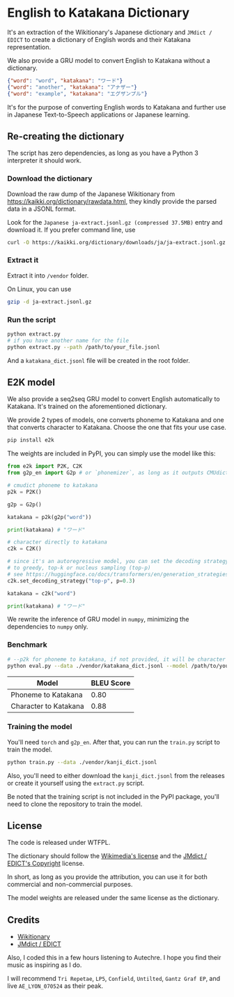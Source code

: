 # English to Katakana Dictionary

It's an extraction of the Wikitionary's Japanese dictionary and `JMdict / EDICT` to create a dictionary of English words and their Katakana representation.

We also provide a GRU model to convert English to Katakana without a dictionary.

```json
{"word": "word", "katakana": "ワード"}
{"word": "another", "katakana": "アナザー"}
{"word": "example", "katakana": "エグザンプル"}
```

It's for the purpose of converting English words to Katakana and further use in Japanese Text-to-Speech applications or Japanese learning.

## Re-creating the dictionary

The script has zero dependencies, as long as you have a Python 3 interpreter it should work.

### Download the dictionary

Download the raw dump of the Japanese Wikitionary from https://kaikki.org/dictionary/rawdata.html, they kindly provide the parsed data in a JSONL format.

Look for the `Japanese ja-extract.jsonl.gz (compressed 37.5MB)` entry and download it. If you prefer command line, use

```bash
curl -O https://kaikki.org/dictionary/downloads/ja/ja-extract.jsonl.gz
```

### Extract it

Extract it into `/vendor` folder.

On Linux, you can use

```bash
gzip -d ja-extract.jsonl.gz
```

### Run the script

```bash
python extract.py
# if you have another name for the file
python extract.py --path /path/to/your_file.jsonl
```

And a `katakana_dict.jsonl` file will be created in the root folder.

## E2K model

We also provide a seq2seq GRU model to convert English automatically to Katakana. It's trained on the aforementioned dictionary.

We provide 2 types of models, one converts phoneme to Katakana and one that converts character to Katakana. Choose the one that fits your use case.

```bash
pip install e2k
```

The weights are included in PyPI, you can simply use the model like this:

```python
from e2k import P2K, C2K
from g2p_en import G2p # or `phonemizer`, as long as it outputs CMUdict phoneme

# cmudict phoneme to katakana
p2k = P2K()

g2p = G2p()

katakana = p2k(g2p("word"))

print(katakana) # "ワード"

# character directly to katakana
c2k = C2K()

# since it's an autoregressive model, you can set the decoding strategy
# to greedy, top-k or nucleus sampling (top-p)
# see https://huggingface.co/docs/transformers/en/generation_strategies
c2k.set_decoding_strategy("top-p", p=0.3)

katakana = c2k("word")

print(katakana) # "ワード"
```

We rewrite the inference of GRU model in `numpy`, minimizing the dependencies to `numpy` only.

### Benchmark

```bash
# --p2k for phoneme to katakana, if not provided, it will be character to katakana
python eval.py --data ./vendor/katakana_dict.jsonl --model /path/to/your/model.pth --p2k
```

| Model                 | BLEU Score |
| --------------------- | ---------- |
| Phoneme to Katakana   | 0.80       |
| Character to Katakana | 0.88       |

### Training the model

You'll need `torch` and `g2p_en`. After that, you can run the `train.py` script to train the model.

```bash
python train.py --data ./vendor/kanji_dict.jsonl
```

Also, you'll need to either download the `kanji_dict.jsonl` from the releases or create it yourself using the `extract.py` script.

Be noted that the training script is not included in the PyPI package, you'll need to clone the repository to train the model.

## License

The code is released under WTFPL.

The dictionary should follow the [Wikimedia's license](https://dumps.wikimedia.org/legal.html) and the [JMdict / EDICT's Copyright](https://www.edrdg.org/) license.

In short, as long as you provide the attribution, you can use it for both commercial and non-commercial purposes.

The model weights are released under the same license as the dictionary.

## Credits

- [Wikitionary](https://www.wiktionary.org/)
- [JMdict / EDICT](http://www.edrdg.org/jmdict/edict.html)

Also, I coded this in a few hours listening to Autechre. I hope you find their music as inspiring as I do.

I will recommend `Tri Repetae`, `LP5`, `Confield`, `Untilted`, `Gantz Graf EP`, and live `AE_LYON_070524` as their peak.
